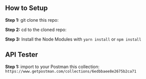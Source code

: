 ## How to Setup

**Step 1:** git clone this repo:

**Step 2:** cd to the cloned repo:

**Step 3:** Install the Node Modules with `yarn install` or `npm install`

## API Tester

**Step 1:** import to your Postman this collection: `https://www.getpostman.com/collections/6edbbaee8e2675b2ca71`